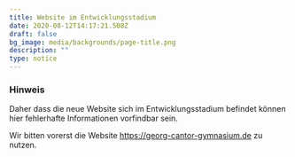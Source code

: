 ```yaml
---
title: Website im Entwicklungsstadium
date: 2020-08-12T14:17:21.508Z
draft: false
bg_image: media/backgrounds/page-title.png
description: ""
type: notice
---
```

### Hinweis

Daher dass die neue Website sich im Entwicklungsstadium befindet können hier fehlerhafte Informationen vorfindbar sein.

Wir bitten vorerst die Website <https://georg-cantor-gymnasium.de> zu nutzen.
